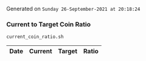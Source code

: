 Generated on `Sunday 26-September-2021 at 20:18:24`

### Current to Target Coin Ratio
`current_coin_ratio.sh`

Date|Current|Target|Ratio
---|---|---|---

